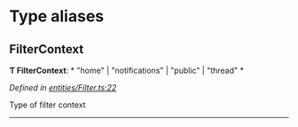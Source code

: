 

# Type aliases

<a id="filtercontext"></a>

##  FilterContext

**Ƭ FilterContext**: * "home" &#124; "notifications" &#124; "public" &#124; "thread"
*

*Defined in [entities/Filter.ts:22](https://github.com/lagunehq/core/blob/ad87ae7/src/entities/Filter.ts#L22)*

Type of filter context

___

